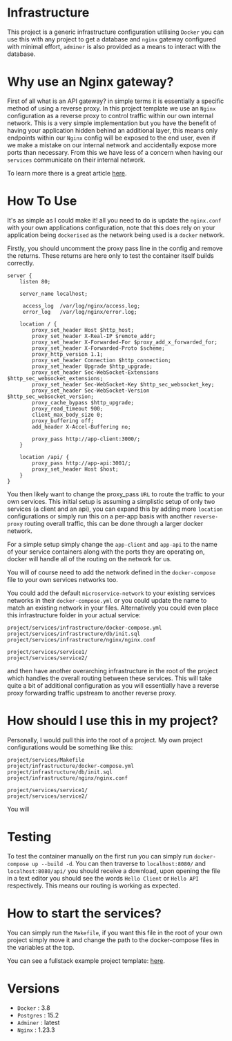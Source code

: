 # Infrastructure

This project is a generic infrastructure configuration utilising `Docker` you can use this with any project to get a database and `nginx` gateway configured with minimal effort, `adminer` is also provided as a means to interact with the database.

# Why use an Nginx gateway?

First of all what is an API gateway? in simple terms it is essentially a specific method of using a reverse proxy. In this project template we use an `Nginx` configuration as a reverse proxy to control traffic within our own internal network. This is a very simple implementation but you have the benefit of having your application hidden behind an additional layer, this means only endpoints within our `Nginx` config will be exposed to the end user, even if we make a mistake on our internal network and accidentally expose more ports than necessary. From this we have less of a concern when having our `services` communicate on their internal network.

To learn more there is a great article [here](https://www.nginx.com/blog/building-microservices-using-an-api-gateway/).

# How To Use

It's as simple as I could make it! all you need to do is update the `nginx.conf` with your own applications
configuration, note that this does rely on your application being `dockerised` as the network being used is a
`docker` network.

Firstly, you should uncomment the proxy pass line in the config and remove the returns. These returns are here only to test the container itself builds correctly.

```
server {
    listen 80;

    server_name localhost;

     access_log  /var/log/nginx/access.log;
     error_log   /var/log/nginx/error.log;

    location / {
        proxy_set_header Host $http_host;
        proxy_set_header X-Real-IP $remote_addr;
        proxy_set_header X-Forwarded-For $proxy_add_x_forwarded_for;
        proxy_set_header X-Forwarded-Proto $scheme;
        proxy_http_version 1.1;
        proxy_set_header Connection $http_connection;
        proxy_set_header Upgrade $http_upgrade;
        proxy_set_header Sec-WebSocket-Extensions $http_sec_websocket_extensions;
        proxy_set_header Sec-WebSocket-Key $http_sec_websocket_key;
        proxy_set_header Sec-WebSocket-Version $http_sec_websocket_version;
        proxy_cache_bypass $http_upgrade;
        proxy_read_timeout 900;
        client_max_body_size 0;
        proxy_buffering off;
        add_header X-Accel-Buffering no;

        proxy_pass http://app-client:3000/;
    }

    location /api/ {
        proxy_pass http://app-api:3001/;
        proxy_set_header Host $host;
    }
}
```

You then likely want to change the proxy_pass `URL` to route the traffic to your own services. This initial setup is assuming a simplistic setup of only two services (a client and an api), you can expand this by adding more `location` configurations or simply run this on a per-app basis with another `reverse-proxy` routing overall traffic, this can be done through a larger docker network.

For a simple setup simply change the `app-client` and `app-api` to the name of your service containers along with the ports they are operating on, docker will handle all of the routing on the network for us.

You will of course need to add the network defined in the `docker-compose` file to your own services networks too.

You could add the default `microservice-network` to your existing services networks in their `docker-compose.yml` or you could update the name to match an existing network in your files. Alternatively you could even place this infrastructure folder in your actual service:

```
project/services/infrastructure/docker-compose.yml
project/services/infrastructure/db/init.sql
project/services/infrastructure/nginx/nginx.conf

project/services/service1/
project/services/service2/
```

and then have another overarching infrastructure in the root of the project which handles the overall routing between these services. This will take quite a bit of additional configuration as you will essentially have a reverse proxy forwarding traffic upstream to another reverse proxy. 

# How should I use this in my project?

Personally, I would pull this into the root of a project. My own project configurations would be something like this:

```
project/services/Makefile
project/infrastructure/docker-compose.yml
project/infrastructure/db/init.sql
project/infrastructure/nginx/nginx.conf

project/services/service1/
project/services/service2/
```

You will

# Testing

To test the container manually on the first run you can simply run `docker-compose up --build -d`. You can then traverse to `localhost:8080/` and `localhost:8080/api/`
you should receive a download, upon opening the file in a text editor you should see the words `Hello Client` or `Hello API` respectively. This means our routing is working as expected.

# How to start the services?

You can simply run the `Makefile`, if you want this file in the root of your own project simply move it and change the path to the docker-compose files in the variables at the top.

You can see a fullstack example project template: [here](https://github.com/Dockerbound-Immortal/Infrastructure).

# Versions
- `Docker` : 3.8
- `Postgres` : 15.2
- `Adminer` : latest
- `Nginx` : 1.23.3
